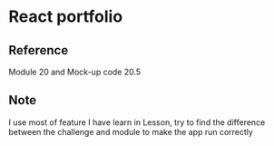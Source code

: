 # React portfolio

## Reference

Module 20 and Mock-up code 20.5

## Note

I use most of feature I have learn in Lesson, try to find the difference between the challenge and module to make the app run correctly
